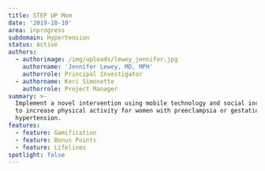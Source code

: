 ```yaml
---
title: STEP UP Mom
date: '2019-10-10'
area: inprogress
subdomain: Hypertension
status: Active
authors:
  - authorimage: /img/uploads/lewey_jennifer.jpg
    authorname: 'Jennifer Lewey, MD, MPH'
    authorrole: Principal Investigator
  - authorname: Keri Simonette
    authorrole: Project Manager
summary: >-
  Implement a novel intervention using mobile technology and social incentives
  to increase physical activity for women with preeclampsia or gestational
  hypertension.
features:
  - feature: Gamification
  - feature: Bonus Points
  - feature: Lifelines
spotlight: false
---
```



